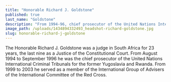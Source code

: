 ```yaml
---
title: "Honorable Richard J. Goldstone"
published: true
last_name: "Goldstone"
description: "From 1994-96, chief prosecutor of the United Nations International Criminal Tribunals for the former Yugoslavia and Rwanda."
image_path: /uploads/1434894332493_headshot-richard-goldstone.jpg
slug: honorable-richard-j-goldstone
---
```


The Honorable Richard J. Goldstone was a judge in South Africa for 23 years, the last nine as a Justice of the Constitutional Court. From August 1994 to September 1996 he was the chief prosecutor of the United Nations International Criminal Tribunals for the former Yugoslavia and Rwanda. From 1999 to 2003 he served as a member of the International Group of Advisers of the International Committee of the Red Cross.
